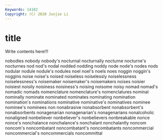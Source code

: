 ```yaml
---
Keywords: 14182
Copyright: (C) 2020 Junjie Li
---
```


# title

Write contents here!!!
 
nobodies 
nobody 
nobody's 
nocturnal 
nocturnally 
nocturne 
nocturne's 
nocturnes
nod 
nod's 
nodal 
nodded 
nodding 
noddy 
node 
node's 
nodes 
nods
nodular 
nodule 
nodule's 
nodules 
noel 
noel's 
noels 
noes 
noggin 
noggin's
noggins 
noise 
noise's 
noised 
noiseless 
noiselessly 
noiselessness 
noiselessness's 
noisemaker 
noisemaker's
noisemakers 
noises 
noisier 
noisiest 
noisily 
noisiness 
noisiness's 
noising 
noisome 
noisy
nomad 
nomad's 
nomadic 
nomads 
nomenclature 
nomenclature's 
nomenclatures 
nominal 
nominally 
nominate
nominated 
nominates 
nominating 
nomination 
nomination's 
nominations 
nominative 
nominative's 
nominatives 
nominee
nominee's 
nominees 
non 
nonabrasive 
nonabsorbent 
nonabsorbent's 
nonabsorbents 
nonagenarian 
nonagenarian's 
nonagenarians
nonalcoholic 
nonaligned 
nonbeliever 
nonbeliever's 
nonbelievers 
nonbreakable 
nonce 
nonce's 
nonchalance 
nonchalance's
nonchalant 
nonchalantly 
noncom 
noncom's 
noncombatant 
noncombatant's 
noncombatants 
noncommercial 
noncommercial's 
noncommercials
noncommittal 
